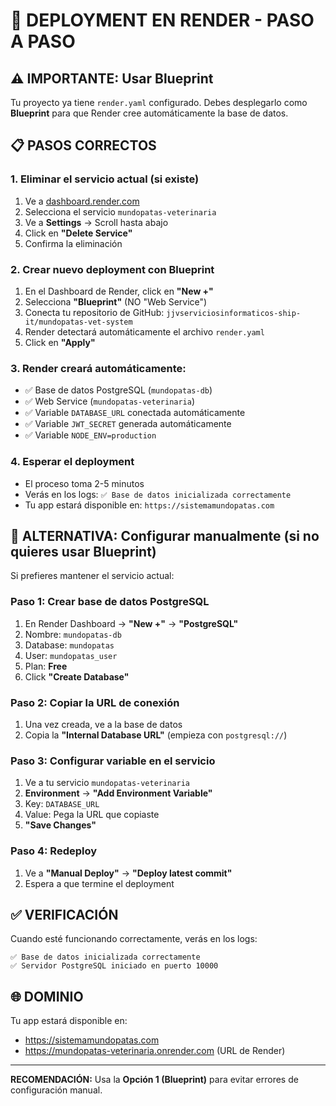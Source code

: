 # 🚀 DEPLOYMENT EN RENDER - PASO A PASO

## ⚠️ IMPORTANTE: Usar Blueprint

Tu proyecto ya tiene `render.yaml` configurado. Debes desplegarlo como **Blueprint** para que Render cree automáticamente la base de datos.

## 📋 PASOS CORRECTOS

### **1. Eliminar el servicio actual (si existe)**
1. Ve a [dashboard.render.com](https://dashboard.render.com)
2. Selecciona el servicio `mundopatas-veterinaria`
3. Ve a **Settings** → Scroll hasta abajo
4. Click en **"Delete Service"**
5. Confirma la eliminación

### **2. Crear nuevo deployment con Blueprint**
1. En el Dashboard de Render, click en **"New +"**
2. Selecciona **"Blueprint"** (NO "Web Service")
3. Conecta tu repositorio de GitHub: `jjvserviciosinformaticos-ship-it/mundopatas-vet-system`
4. Render detectará automáticamente el archivo `render.yaml`
5. Click en **"Apply"**

### **3. Render creará automáticamente:**
- ✅ Base de datos PostgreSQL (`mundopatas-db`)
- ✅ Web Service (`mundopatas-veterinaria`)
- ✅ Variable `DATABASE_URL` conectada automáticamente
- ✅ Variable `JWT_SECRET` generada automáticamente
- ✅ Variable `NODE_ENV=production`

### **4. Esperar el deployment**
- El proceso toma 2-5 minutos
- Verás en los logs: `✅ Base de datos inicializada correctamente`
- Tu app estará disponible en: `https://sistemamundopatas.com`

## 🔧 ALTERNATIVA: Configurar manualmente (si no quieres usar Blueprint)

Si prefieres mantener el servicio actual:

### **Paso 1: Crear base de datos PostgreSQL**
1. En Render Dashboard → **"New +"** → **"PostgreSQL"**
2. Nombre: `mundopatas-db`
3. Database: `mundopatas`
4. User: `mundopatas_user`
5. Plan: **Free**
6. Click **"Create Database"**

### **Paso 2: Copiar la URL de conexión**
1. Una vez creada, ve a la base de datos
2. Copia la **"Internal Database URL"** (empieza con `postgresql://`)

### **Paso 3: Configurar variable en el servicio**
1. Ve a tu servicio `mundopatas-veterinaria`
2. **Environment** → **"Add Environment Variable"**
3. Key: `DATABASE_URL`
4. Value: Pega la URL que copiaste
5. **"Save Changes"**

### **Paso 4: Redeploy**
1. Ve a **"Manual Deploy"** → **"Deploy latest commit"**
2. Espera a que termine el deployment

## ✅ VERIFICACIÓN

Cuando esté funcionando correctamente, verás en los logs:

```
✅ Base de datos inicializada correctamente
✅ Servidor PostgreSQL iniciado en puerto 10000
```

## 🌐 DOMINIO

Tu app estará disponible en:
- https://sistemamundopatas.com
- https://mundopatas-veterinaria.onrender.com (URL de Render)

---

**RECOMENDACIÓN:** Usa la **Opción 1 (Blueprint)** para evitar errores de configuración manual.
